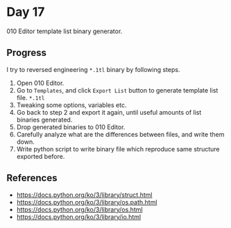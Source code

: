 # Day 17

010 Editor template list binary generator.

## Progress

I try to reversed engineering `*.1tl` binary by following steps.

1. Open 010 Editor.
2. Go to `Templates`, and click `Export List` button to generate template list file. `*.1tl`
3. Tweaking some options, variables etc.
4. Go back to step 2 and export it again, until useful amounts of list binaries generated.
5. Drop generated binaries to 010 Editor.
6. Carefully analyze what are the differences between files, and write them down.
7. Write python script to write binary file which reproduce same structure exported before.

## References

* https://docs.python.org/ko/3/library/struct.html
* https://docs.python.org/ko/3/library/os.path.html
* https://docs.python.org/ko/3/library/os.html
* https://docs.python.org/ko/3/library/io.html

